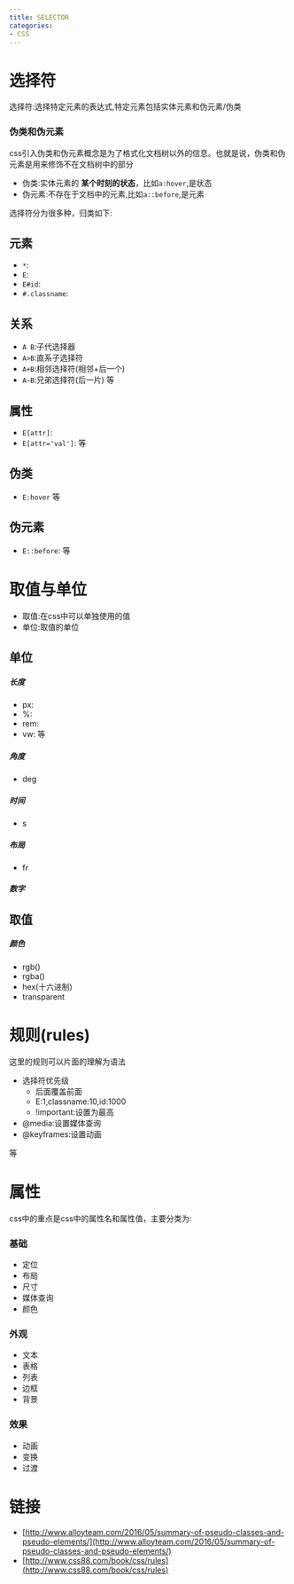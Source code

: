 ```yaml
---
title: SELECTOR
categories: 
- CSS
---
```


# 选择符
选择符:选择特定元素的表达式,特定元素包括实体元素和伪元素/伪类

### 伪类和伪元素

css引入伪类和伪元素概念是为了格式化文档树以外的信息。也就是说，伪类和伪元素是用来修饰不在文档树中的部分

- 伪类:实体元素的 **某个时刻的状态**，比如`a:hover`,是状态
- 伪元素:不存在于文档中的元素,比如`a::before`,是元素

选择符分为很多种，归类如下:

## 元素
- `*`:
- `E`:
- `E#id`:
- `#.classname`:
## 关系
- `A B`:子代选择器
- `A>B`:直系子选择符
- `A+B`:相邻选择符(相邻+后一个)
- `A~B`:兄弟选择符(后一片)
等
## 属性
- `E[attr]`:
- `E[attr='val']`:
等

## 伪类
- `E:hover`
等

## 伪元素
- `E::before`:
等

# 取值与单位

- 取值:在css中可以单独使用的值
- 单位:取值的单位

## 单位
##### 长度
- px:
- %:
- rem:
- vw:
等

##### 角度
- deg
##### 时间
- s
##### 布局
- fr
##### 数字

## 取值
##### 颜色
- rgb()
- rgba()
- hex(十六进制)
- transparent


# 规则(rules)
这里的规则可以片面的理解为语法

- 选择符优先级
  - 后面覆盖前面
  - E:1,classname:10,id:1000
  - !important:设置为最高
- @media:设置媒体查询
- @keyframes:设置动画

等

# 属性

css中的重点是css中的属性名和属性值，主要分类为:

### 基础
- 定位
- 布局
- 尺寸
- 媒体查询
- 颜色

### 外观
- 文本
- 表格
- 列表
- 边框
- 背景

### 效果
- 动画
- 变换
- 过渡





# 链接

- [http://www.alloyteam.com/2016/05/summary-of-pseudo-classes-and-pseudo-elements/](http://www.alloyteam.com/2016/05/summary-of-pseudo-classes-and-pseudo-elements/)
- [http://www.css88.com/book/css/rules](http://www.css88.com/book/css/rules)